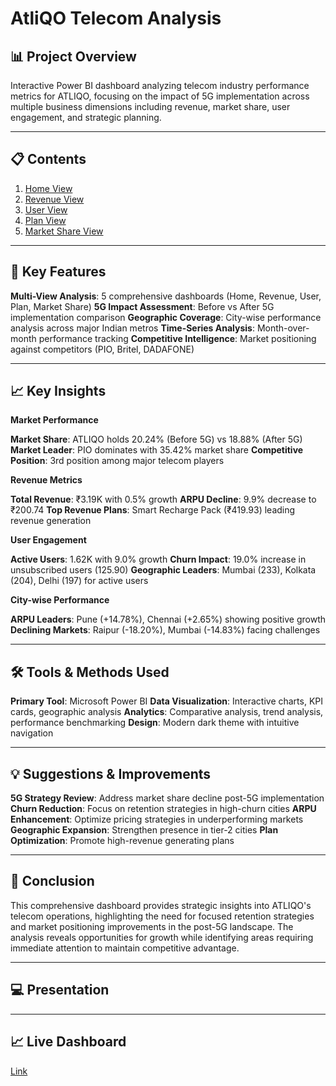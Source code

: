 # AtliQO Telecom Analysis

## 📊 Project Overview

Interactive Power BI dashboard analyzing telecom industry performance metrics for ATLIQO, focusing on the impact of 5G implementation across multiple business dimensions including revenue, market share, user engagement, and strategic planning.
________________________________________
## 📋 Contents

1. [Home View](https://github.com/sherinjthomas29/AtliQO-Telecom-Domain-Power-BI-Dashboard/blob/main/Home%20View.png)
2. [Revenue View](https://github.com/sherinjthomas29/AtliQO-Telecom-Domain-Power-BI-Dashboard/blob/main/Revenue%20View.png)
3. [User View](https://github.com/sherinjthomas29/AtliQO-Telecom-Domain-Power-BI-Dashboard/blob/main/User%20View.png)
4. [Plan View](https://github.com/sherinjthomas29/AtliQO-Telecom-Domain-Power-BI-Dashboard/blob/main/Plan%20View.png)
5. [Market Share View](https://github.com/sherinjthomas29/AtliQO-Telecom-Domain-Power-BI-Dashboard/blob/main/Market%20Share%20View.png)
________________________________________
## 📝 Key Features

**Multi-View Analysis**: 5 comprehensive dashboards (Home, Revenue, User, Plan, Market Share)
**5G Impact Assessment**: Before vs After 5G implementation comparison
**Geographic Coverage**: City-wise performance analysis across major Indian metros
**Time-Series Analysis**: Month-over-month performance tracking
**Competitive Intelligence**: Market positioning against competitors (PIO, Britel, DADAFONE)
________________________________________
## 📈 Key Insights

**Market Performance**

**Market Share**: ATLIQO holds 20.24% (Before 5G) vs 18.88% (After 5G)
**Market Leader**: PIO dominates with 35.42% market share
**Competitive Position**: 3rd position among major telecom players

**Revenue Metrics**

**Total Revenue**: ₹3.19K with 0.5% growth
**ARPU Decline**: 9.9% decrease to ₹200.74
**Top Revenue Plans**: Smart Recharge Pack (₹419.93) leading revenue generation

**User Engagement**

**Active Users**: 1.62K with 9.0% growth
**Churn Impact**: 19.0% increase in unsubscribed users (125.90)
**Geographic Leaders**: Mumbai (233), Kolkata (204), Delhi (197) for active users

**City-wise Performance**

**ARPU Leaders**: Pune (+14.78%), Chennai (+2.65%) showing positive growth
**Declining Markets**: Raipur (-18.20%), Mumbai (-14.83%) facing challenges
________________________________________
## 🛠️ Tools & Methods Used

**Primary Tool**: Microsoft Power BI
**Data Visualization**: Interactive charts, KPI cards, geographic analysis
**Analytics**: Comparative analysis, trend analysis, performance benchmarking
**Design**: Modern dark theme with intuitive navigation
________________________________________
## 💡 Suggestions & Improvements

**5G Strategy Review**: Address market share decline post-5G implementation
**Churn Reduction**: Focus on retention strategies in high-churn cities
**ARPU Enhancement**: Optimize pricing strategies in underperforming markets
**Geographic Expansion**: Strengthen presence in tier-2 cities
**Plan Optimization**: Promote high-revenue generating plans
________________________________________
## 📝 Conclusion

This comprehensive dashboard provides strategic insights into ATLIQO's telecom operations, highlighting the need for focused retention strategies and market positioning improvements in the post-5G landscape. The analysis reveals opportunities for growth while identifying areas requiring immediate attention to maintain competitive advantage.
________________________________________
## 💻 Presentation


________________________________________
## 📈 Live Dashboard

[Link](https://app.powerbi.com/view?r=eyJrIjoiOTFjN2Q3MDAtNzQyZC00NWY4LThmN2YtNTM4MGRkMGY5OGE1IiwidCI6ImM2ZTU0OWIzLTVmNDUtNDAzMi1hYWU5LWQ0MjQ0ZGM1YjJjNCJ9)
